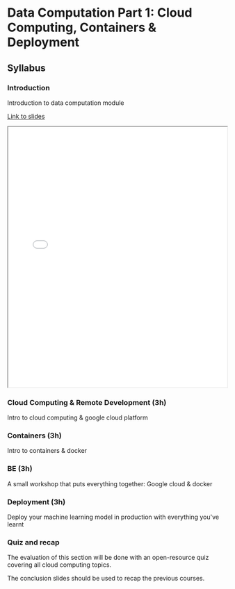 # Data Computation Part 1: Cloud Computing, Containers & Deployment

## Syllabus

### Introduction

Introduction to data computation module

[Link to slides](slides/1_1_intro.html)

<iframe
  src="slides/1_1_intro.html"
  style="width:100%; height:600px;"
></iframe>

### Cloud Computing & Remote Development (3h)

Intro to cloud computing & google cloud platform

### Containers (3h)

Intro to containers & docker

### BE (3h)

A small workshop that puts everything together: Google cloud & docker

### Deployment (3h)

Deploy your machine learning model in production with everything you've learnt

### Quiz and recap

The evaluation of this section will be done with an open-resource quiz covering all cloud computing topics. 

The conclusion slides should be used to recap the previous courses.
